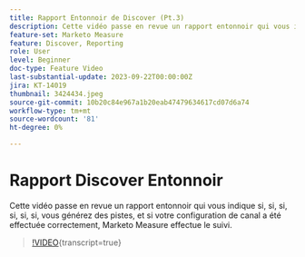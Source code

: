 ```yaml
---
title: Rapport Entonnoir de Discover (Pt.3)
description: Cette vidéo passe en revue un rapport entonnoir qui vous indique si, si, si, si, si, si, vous générez des pistes, et si votre configuration de canal a été effectuée correctement, Marketo Measure effectue le suivi.
feature-set: Marketo Measure
feature: Discover, Reporting
role: User
level: Beginner
doc-type: Feature Video
last-substantial-update: 2023-09-22T00:00:00Z
jira: KT-14019
thumbnail: 3424434.jpeg
source-git-commit: 10b20c84e967a1b20eab47479634617cd07d6a74
workflow-type: tm+mt
source-wordcount: '81'
ht-degree: 0%

---
```



# Rapport Discover Entonnoir

Cette vidéo passe en revue un rapport entonnoir qui vous indique si, si, si, si, si, si, vous générez des pistes, et si votre configuration de canal a été effectuée correctement, Marketo Measure effectue le suivi.

>[!VIDEO](https://video.tv.adobe.com/v/3424434/?learn=on){transcript=true}
